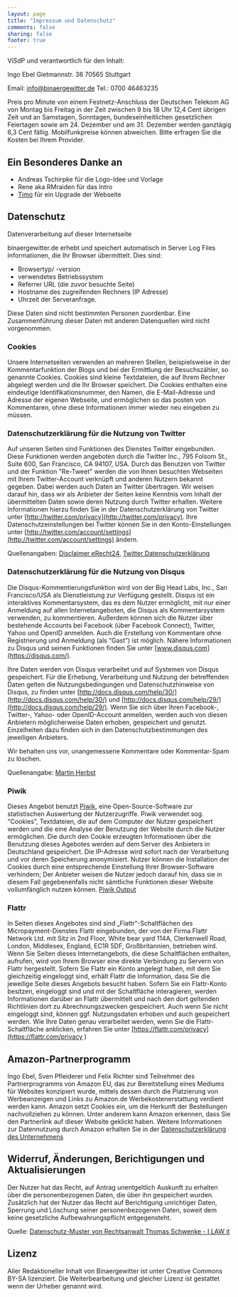 ```yaml
---
layout: page
title: "Impressum und Datenschutz"
comments: false
sharing: false
footer: true
---
```

ViSdP und verantwortlich für den Inhalt:

Ingo Ebel
Gietmannstr. 38
70565 Stuttgart

Email: info@binaergewitter.de
Tel.: 0700 46463235

Preis pro Minute von einem Festnetz-Anschluss der Deutschen Telekom AG von Montag bis Freitag in der Zeit zwischen 9 bis 18 Uhr 12,4 Cent übrigen Zeit und an Samstagen, Sonntagen, bundeseinheitlichen
gesetzlichen Feiertagen sowie am 24. Dezember und am 31. Dezember werden ganztägig 6,3 Cent fällig.
Mobilfunkpreise können abweichen. Bitte erfragen Sie die Kosten bei Ihrem Provider.

## Ein Besonderes Danke an

* Andreas Tschirpke für die Logo-Idee und Vorlage
* Rene aka RMraiden für das Intro
* [Timo](https://github.com/flecno ) für ein Upgrade der Webseite

## Datenschutz

Datenverarbeitung auf dieser Internetseite

binaergewitter.de erhebt und speichert automatisch in Server Log Files Informationen, die Ihr Browser übermittelt. Dies sind:

* Browsertyp/ -version
* verwendetes Betriebssystem
* Referrer URL (die zuvor besuchte Seite)
* Hostname des zugreifenden Rechners (IP Adresse)
* Uhrzeit der Serveranfrage.

Diese Daten sind nicht bestimmten Personen zuordenbar. Eine Zusammenführung dieser Daten mit anderen Datenquellen wird nicht vorgenommen.

### Cookies

Unsere Internetseiten verwenden an mehreren Stellen, beispielsweise in der Kommentarfunktion der Blogs und bei der Ermittlung der Besuchszähler, so genannte Cookies. Cookies sind kleine Textdateien, die auf Ihrem Rechner abgelegt werden und die Ihr Browser speichert. Die Cookies enthalten eine eindeutige Identifikationsnummer, den Namen, die E-Mail-Adresse und Adresse der eigenen Webseite, und ermöglichen so das posten von Kommentaren, ohne diese Informationen immer wieder neu eingeben zu müssen.

### Datenschutzerklärung für die Nutzung von Twitter

Auf unseren Seiten sind Funktionen des Dienstes Twitter eingebunden. Diese Funktionen werden angeboten durch die Twitter Inc., 795 Folsom St., Suite 600, San Francisco, CA 94107, USA. Durch das Benutzen von Twitter und der Funktion "Re-Tweet" werden die von Ihnen besuchten Webseiten mit Ihrem Twitter-Account verknüpft und anderen Nutzern bekannt gegeben. Dabei werden auch Daten an Twitter übertragen.
Wir weisen darauf hin, dass wir als Anbieter der Seiten keine Kenntnis vom Inhalt der übermittelten Daten sowie deren Nutzung durch Twitter erhalten. Weitere Informationen hierzu finden Sie in der Datenschutzerklärung von Twitter unter [http://twitter.com/privacy](http://twitter.com/privacy).
Ihre Datenschutzeinstellungen bei Twitter können Sie in den Konto-Einstellungen unter [http://twitter.com/account/settings](http://twitter.com/account/settings) ändern.

Quellenangaben: [Disclaimer eRecht24](http://www.e-recht24.de/muster-disclaimer.htm), [Twitter Datenschutzerklärung](http://twitter.com/privacy)

### Datenschutzerklärung für die Nutzung von Disqus

Die Disqus-Kommentierungsfunktion wird von der Big Head Labs, Inc., San Francisco/USA als Dienstleistung zur Verfügung
gestellt. Disqus ist ein interaktives Kommentarsystem, das es dem Nutzer ermöglicht, mit nur einer Anmeldung auf allen
Internetangeboten, die Disqus als Kommentarsystem verwenden, zu kommentieren. Außerdem können sich die Nutzer über
bestehende Accounts bei Facebook (über Facebook Connect), Twitter, Yahoo und OpenID anmelden. Auch die Erstellung von
Kommentare ohne Registrierung und Anmeldung (als “Gast”) ist möglich. Nähere Informationen zu Disqus und seinen
Funktionen finden Sie unter [www.disqus.com](https://disqus.com/).

Ihre Daten werden von Disqus verarbeitet und auf Systemen von Disqus gespeichert. Für die Erhebung, Verarbeitung und
Nutzung der betreffenden Daten gelten die Nutzungsbedingungen und Datenschutzhinweise von Disqus, zu finden unter
[http://docs.disqus.com/help/30/](http://docs.disqus.com/help/30/) und [http://docs.disqus.com/help/29/](http://docs.disqus.com/help/29/). Wenn Sie sich
über Ihren Facebook-, Twitter-,
Yahoo- oder OpenID-Account anmelden, werden auch von diesen Anbietern möglicherweise Daten erhoben, gespeichert und
genutzt. Einzelheiten dazu finden sich in den Datenschutzbestimmungen des jeweiligen Anbieters.

Wir behalten uns vor, unangemessene Kommentare oder Kommentar-Spam zu löschen.

Quellenangabe: [Martin Herbst](http://www.brisoft.de/de/impressum/erklarung-zum-datenschutz/)

### Piwik 
Dieses Angebot benutzt [Piwik](http://piwik.org/ ), eine Open-Source-Software zur statistischen Auswertung der Nutzerzugriffe. Piwik verwendet sog. “Cookies”, Textdateien, die auf dem Computer der Nutzer gespeichert werden und die eine Analyse der Benutzung der Website durch die Nutzer ermöglichen. Die durch den Cookie erzeugten Informationen über die Benutzung dieses Agebotes werden auf dem Server des Anbieters in Deutschland gespeichert. Die IP-Adresse wird sofort nach der Verarbeitung und vor deren Speicherung anonymisiert. Nutzer können die Installation der Cookies durch eine entsprechende Einstellung Ihrer Browser-Software verhindern; Der Anbieter weisen die Nutzer jedoch darauf hin, dass sie in diesem Fall gegebenenfalls nicht sämtliche Funktionen dieser Website vollumfänglich nutzen können. 
[Piwik Output](http://piwik.roothausen.de/index.php?module=CoreAdminHome&action=optOut&language=de )

### Flattr
In Seiten dieses Angebotes sind sind „Flattr“-Schaltflächen des Micropayment-Dienstes Flattr eingebunden, der von der Firma Flattr Network Ltd. mit Sitz in 2nd Floor, White bear yard 114A, Clerkenwell Road, London, Middlesex, England, EC1R 5DF, Großbritannien, betrieben wird. Wenn Sie Seiten dieses Internetangebots, die diese Schaltflächen enthalten, aufrufen, wird von Ihrem Browser eine direkte Verbindung zu Servern von Flattr hergestellt. Sofern Sie Flattr ein Konto angelegt haben, mit dem Sie gleichzeitig eingeloggt sind, erhält Flattr die Information, dass Sie die jeweilige Seite dieses Angebots besucht haben. Sofern Sie ein Flattr-Konto besitzen, eingeloggt sind und mit der Schaltfläche interagieren, werden Informationen darüber an Flattr übermittelt und nach den dort geltenden Richtlinien dort zu Abrechnungszwecken gespeichert. Auch wenn Sie nicht eingeloggt sind, können ggf. Nutzungsdaten erhoben und auch gespeichert werden. Wie Ihre Daten genau verarbeitet werden, wenn Sie die Flattr-Schaltfläche anklicken, erfahren Sie unter [https://flattr.com/privacy](https://flattr.com/privacy )

## Amazon-Partnerprogramm
Ingo Ebel, Sven Pfleiderer und Felix Richter sind Teilnehmer des Partnerprogramms von Amazon EU, das zur Bereitstellung eines Mediums für Websites konzipiert wurde, mittels dessen durch die Platzierung von Werbeanzeigen und Links zu Amazon.de Werbekostenerstattung verdient werden kann. Amazon setzt Cookies ein, um die Herkunft der Bestellungen nachvollziehen zu können. Unter anderem kann Amazon erkennen, dass Sie den Partnerlink auf dieser Website geklickt haben. Weitere Informationen zur Datennutzung durch Amazon erhalten Sie in der [Datenschutzerklärung des Unternehmens](http://www.amazon.de/gp/help/customer/display.html/ref=footer_privacy?ie=UTF8&nodeId=3312401 )

## Widerruf, Änderungen, Berichtigungen und Aktualisierungen
Der Nutzer hat das Recht, auf Antrag unentgeltlich Auskunft zu erhalten über die personenbezogenen Daten, die über ihn gespeichert wurden. Zusätzlich hat der Nutzer das Recht auf Berichtigung unrichtiger Daten, Sperrung und Löschung seiner personenbezogenen Daten, soweit dem keine gesetzliche Aufbewahrungspflicht entgegensteht.

Quelle: [Datenschutz-Muster von Rechtsanwalt Thomas Schwenke - I LAW it](http://rechtsanwalt-schwenke.de/smmr-buch/datenschutz-muster-generator-fuer-webseiten-blogs-und-social-media )

## Lizenz

Aller Redaktioneller Inhalt von Binaergewitter ist unter Creative Commons BY-SA lizenziert. Die Weiterbearbeitung und gleicher Lizenz ist gestattet wenn der Urheber genannt wird.
